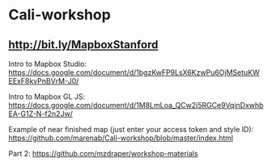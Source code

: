 # Cali-workshop 

## http://bit.ly/MapboxStanford

Intro to Mapbox Studio: https://docs.google.com/document/d/1bgzKwFP9LsX6KzwPu6OjMSetuKWEExF8kvPnBVrM-J0/

Intro to Mapbox GL JS: https://docs.google.com/document/d/1M8LmLoa_QCw2i5RGCe9VqinDxwhbEA-G1Z-N-f2n2Jw/

Example of near finished map (just enter your access token and style ID): https://github.com/marenab/Cali-workshop/blob/master/index.html

Part 2: https://github.com/mzdraper/workshop-materials
